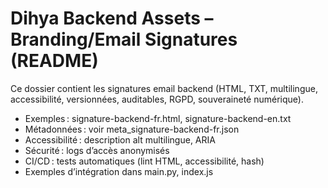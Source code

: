 # Dihya Backend Assets – Branding/Email Signatures (README)

Ce dossier contient les signatures email backend (HTML, TXT, multilingue, accessibilité, versionnées, auditables, RGPD, souveraineté numérique).

- Exemples : signature-backend-fr.html, signature-backend-en.txt
- Métadonnées : voir meta_signature-backend-fr.json
- Accessibilité : description alt multilingue, ARIA
- Sécurité : logs d’accès anonymisés
- CI/CD : tests automatiques (lint HTML, accessibilité, hash)
- Exemples d’intégration dans main.py, index.js
